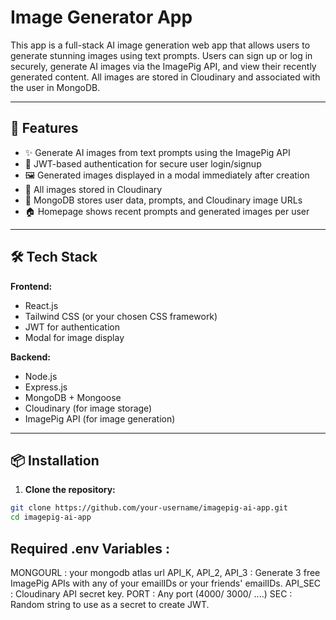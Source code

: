 # Image Generator App

This app is a full-stack AI image generation web app that allows users to generate stunning images using text prompts. Users can sign up or log in securely, generate AI images via the ImagePig API, and view their recently generated content. All images are stored in Cloudinary and associated with the user in MongoDB.

---

## 🚀 Features

- ✨ Generate AI images from text prompts using the ImagePig API
- 🔐 JWT-based authentication for secure user login/signup
- 🖼️ Generated images displayed in a modal immediately after creation
- 📂 All images stored in Cloudinary
- 🧠 MongoDB stores user data, prompts, and Cloudinary image URLs
- 🏠 Homepage shows recent prompts and generated images per user

---

## 🛠️ Tech Stack

**Frontend:**
- React.js
- Tailwind CSS (or your chosen CSS framework)
- JWT for authentication
- Modal for image display

**Backend:**
- Node.js
- Express.js
- MongoDB + Mongoose
- Cloudinary (for image storage)
- ImagePig API (for image generation)

---

## 📦 Installation

1. **Clone the repository:**

```bash
git clone https://github.com/your-username/imagepig-ai-app.git
cd imagepig-ai-app
```

## Required .env Variables : 
MONGOURL : your mongodb atlas url
API_K, API_2, API_3 : Generate 3 free ImagePig APIs with any of your emailIDs or your friends' emailIDs.
API_SEC : Cloudinary API secret key.
PORT : Any port (4000/ 3000/ ....)
SEC : Random string to use as a secret to create JWT.
